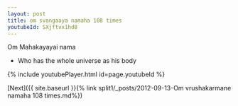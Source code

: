 ```yaml
---
layout: post
title: om svangaaya namaha 108 times
youtubeId: SXjftvx1hd8
---
```

 
 
Om Mahakayayai nama 
 
 -  Who has the whole universe as his body 
 
  
 
  
 
 
 
 
 
 


{% include youtubePlayer.html id=page.youtubeId %}
 
[Next]({{ site.baseurl }}{% link  split1/_posts/2012-09-13-Om vrushakarmane namaha 108 times.md%})
 
